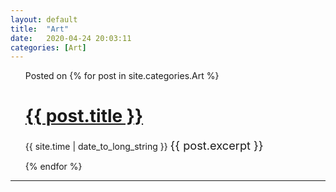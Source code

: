 ```yaml
---
layout: default
title:  "Art"
date:   2020-04-24 20:03:11
categories: [Art]
---
```



<!--{% for post in site.categories.Art %}
 <li><span>{{ post.date | date_to_string }}</span> &nbsp; <a href="{{ post.url }}">{{ post.title }}</a></li>
{% endfor %}-->

<ul>
  Posted on {% for post in site.categories.Art %}
    <h1><a href="{{ post.url }}">{{ post.title }}</a></h1>
    <span>{{ site.time | date_to_long_string }}</span>
    <span style="font-size: 1.3em">  {{ post.excerpt }}</span>
  
  {% endfor %}
</ul>

---